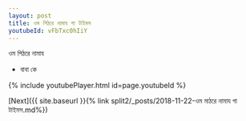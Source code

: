 ```yaml
---
layout: post
title: ওম পিঠরে নামায গা টাইমস
youtubeId: vFbTxc0hIiY
---
```

 
 
 ওম পিঠরে নামায  
 
 -  বাবা কে 
 
  
 
  
 
 
 
 
 
 


{% include youtubePlayer.html id=page.youtubeId %}
 
[Next]({{ site.baseurl }}{% link  split2/_posts/2018-11-22-ওম মাঠরে নামায গা টাইমস.md%})
 
